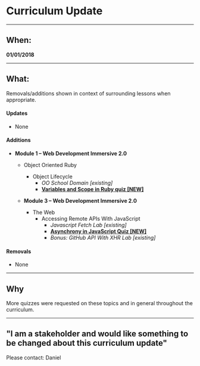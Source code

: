 # Curriculum Update

---

## When:

**01/01/2018**

---

## What:

Removals/additions shown in context of surrounding lessons when appropriate.

#### Updates
  - None

#### Additions
- **Module 1 – Web Development Immersive 2.0**
  - Object Oriented Ruby
    - Object Lifecycle
      - _OO School Domain [existing]_
      - [**Variables and Scope in Ruby quiz  [NEW]**][ruby-quiz]


  - **Module 3 – Web Development Immersive 2.0**
    - The Web
      - Accessing Remote APIs With JavaScript
        - _Javascript Fetch Lab [existing]_
        - [**Asynchrony in JavaScript Quiz [NEW]**][js-quiz]
        - _Bonus: GitHub API With XHR Lab [existing]_

#### Removals
  - None

---

## Why

More quizzes were requested on these topics and in general throughout the curriculum.

---

## "I am a stakeholder and would like something to be changed about this curriculum update"

Please contact: Daniel

[js-quiz]: https://github.com/learn-co-curriculum/asynchrony-in-javascript-quiz
[ruby-quiz]: https://github.com/learn-co-curriculum/variables-and-scope-in-ruby-quiz
